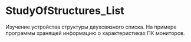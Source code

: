 # StudyOfStructures_List
Изучение устройства структуры двухсвязного списка. На примере программы хранящей информацию о характеристиках ПК мониторов.
